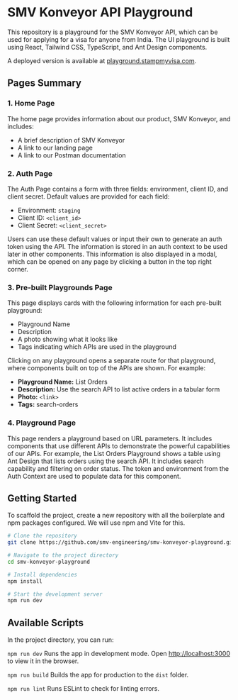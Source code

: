 # SMV Konveyor API Playground

This repository is a playground for the SMV Konveyor API, which can be used for applying for a visa for anyone from India. The UI playground is built using React, Tailwind CSS, TypeScript, and Ant Design components.

A deployed version is available at [playground.stampmyvisa.com](https://playground.stampmyvisa.com).

## Pages Summary

### 1. Home Page

The home page provides information about our product, SMV Konveyor, and includes:

- A brief description of SMV Konveyor
- A link to our landing page
- A link to our Postman documentation

### 2. Auth Page

The Auth Page contains a form with three fields: environment, client ID, and client secret. Default values are provided for each field:

- Environment: `staging`
- Client ID: `<client_id>`
- Client Secret: `<client_secret>`

Users can use these default values or input their own to generate an auth token using the API. The information is stored in an auth context to be used later in other components. This information is also displayed in a modal, which can be opened on any page by clicking a button in the top right corner.

### 3. Pre-built Playgrounds Page

This page displays cards with the following information for each pre-built playground:

- Playground Name
- Description
- A photo showing what it looks like
- Tags indicating which APIs are used in the playground

Clicking on any playground opens a separate route for that playground, where components built on top of the APIs are shown. For example:

- **Playground Name:** List Orders
- **Description:** Use the search API to list active orders in a tabular form
- **Photo:** `<link>`
- **Tags:** search-orders

### 4. Playground Page

This page renders a playground based on URL parameters. It includes components that use different APIs to demonstrate the powerful capabilities of our APIs. For example, the List Orders Playground shows a table using Ant Design that lists orders using the search API. It includes search capability and filtering on order status. The token and environment from the Auth Context are used to populate data for this component.

## Getting Started

To scaffold the project, create a new repository with all the boilerplate and npm packages configured. We will use npm and Vite for this.

```bash
# Clone the repository
git clone https://github.com/smv-engineering/smv-konveyor-playground.git

# Navigate to the project directory
cd smv-konveyor-playground

# Install dependencies
npm install

# Start the development server
npm run dev
```

## Available Scripts

In the project directory, you can run:

`npm run dev`
Runs the app in development mode. Open [http://localhost:3000](http://localhost:3000) to view it in the browser.

`npm run build`
Builds the app for production to the `dist` folder.

`npm run lint`
Runs ESLint to check for linting errors.
